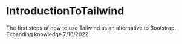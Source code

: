 # IntroductionToTailwind
The first steps of how to use Tailwind as an alternative to Bootstrap. Expanding knowledge 7/16/2022
